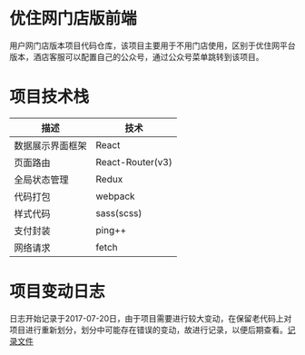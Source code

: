 # 优住网门店版前端

用户网门店版本项目代码仓库，该项目主要用于不用门店使用，区别于优住网平台版本，酒店客服可以配置自己的公众号，通过公众号菜单跳转到该项目。

# 项目技术栈
描述            | 技术
---------------|-------
数据展示界面框架 | React
页面路由        | React-Router(v3)
全局状态管理    |  Redux
代码打包        | webpack
样式代码        | sass(scss)
支付封装        | ping++
网络请求        | fetch

# 项目变动日志
日志开始记录于2017-07-20日，由于项目需要进行较大变动，在保留老代码上对项目进行重新划分，划分中可能存在错误的变动，故进行记录，以便后期查看。[记录文件](./docs/LOG.md)